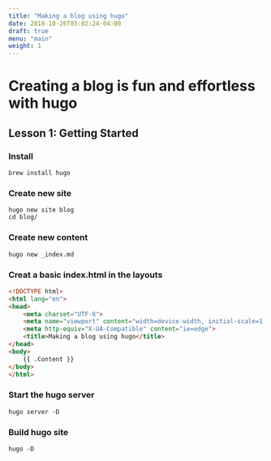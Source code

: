 ```yaml
---
title: "Making a blog using hugo"
date: 2018-10-26T05:02:24-04:00
draft: true
menu: "main"
weight: 1
---
```

# Creating a blog is fun and effortless with hugo

## Lesson 1: Getting Started

### Install
```
brew install hugo
```

### Create new site
```
hugo new site blog
cd blog/
```

### Create new content
```
hugo new _index.md
```

### Creat a basic index.html in the layouts
```html
<!DOCTYPE html>
<html lang="en">
<head>
    <meta charset="UTF-8">
    <meta name="viewport" content="width=device-width, initial-scale=1.0">
    <meta http-equiv="X-UA-Compatible" content="ie=edge">
    <title>Making a blog using hugo</title>
</head>
<body>
    {{ .Content }}
</body>
</html>
```

### Start the hugo server
```
hugo server -D
```

### Build hugo site
```
hugo -D
```
